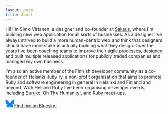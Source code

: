 ```yaml
---
layout: page
title: About
---
```


Hi! I'm Simo Virtanen, a designer and co-founder at [Sakeus](https://sakeus.fi), where I'm building new web application for all sorts of businesses. As a designer I've always strived to build a more human-centric web and think that designers should have more stake in actually building what they design. Over the years I've been coaching teams to improve their agile processes, designed and built multiple released applications for publicly traded companies and managed my own business.

I'm also an active member of the Finnish developer community as a co-founder of Helsinki Ruby ry, a non-profit organisation that aims to promote Ruby and software engineering in general in Helsinki and Finland and beyond. With Helsinki Ruby I've been organising developer events, including [Euruko](https://2022.euruko.org), [Oh The Humanity!](https://oh.helsinkiruby.fi), and Ruby meet-ups.

<a class="flex items-center gap-2" href="https://bsky.app/profile/simovirtanen.bsky.social"><svg fill="none" viewBox="0 0 64 57" width="28" style="width: 28px; height: 24.9375px;"><path fill="#0085ff" d="M13.873 3.805C21.21 9.332 29.103 20.537 32 26.55v15.882c0-.338-.13.044-.41.867-1.512 4.456-7.418 21.847-20.923 7.944-7.111-7.32-3.819-14.64 9.125-16.85-7.405 1.264-15.73-.825-18.014-9.015C1.12 23.022 0 8.51 0 6.55 0-3.268 8.579-.182 13.873 3.805ZM50.127 3.805C42.79 9.332 34.897 20.537 32 26.55v15.882c0-.338.13.044.41.867 1.512 4.456 7.418 21.847 20.923 7.944 7.111-7.32 3.819-14.64-9.125-16.85 7.405 1.264 15.73-.825 18.014-9.015C62.88 23.022 64 8.51 64 6.55c0-9.818-8.578-6.732-13.873-2.745Z"></path></svg>Find me on Bluesky.</a>
